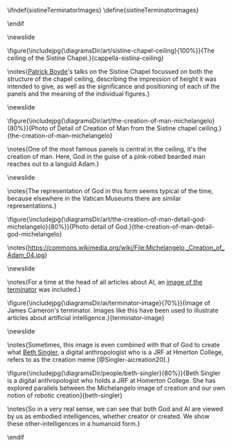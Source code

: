 \ifndef{sistineTerminatorImages}
\define{sistineTerminatorImages}

\endif

\newslide

\figure{\includejpg{\diagramsDir/art/sistine-chapel-ceiling}{100%}}{The ceiling of the Sistine Chapel.}{cappella-sistina-ceiling}


\notes{[Patrick Boyde](https://www.mmll.cam.ac.uk/pb127)'s talks on the Sistine Chapel focussed on both the structure of the chapel ceiling, describing the impression of height it was intended to give, as well as the significance and positioning of each of the panels and the meaning of the individual figures.}

\newslide

\figure{\includejpg{\diagramsDir/art/the-creation-of-man-michelangelo}{80%}}{Photo of Detail of Creation of Man from the Sistine chapel ceiling.}{the-creation-of-man-michelangelo}

\notes{One of the most famous panels is central in the ceiling, it's the creation of man. Here, God in the guise of a pink-robed bearded man reaches out to a languid Adam.}

\newslide

\notes{The representation of God in this form seems typical of the time, because elsewhere in the Vatican Museums there are similar representations.}

\figure{\includejpg{\diagramsDir/art/the-creation-of-man-detail-god-michelangelo}{80%}}{Photo detail of God.}{the-creation-of-man-detail-god-michelangelo}

\notes{<https://commons.wikimedia.org/wiki/File:Michelangelo,_Creation_of_Adam_04.jpg>}


\newslide

\notes{For a time at the head of all articles about AI, an [image of the terminator](https://www.flickr.com/photos/tom-margie/2144882415/sizes/o/) was included.}

\figure{\includejpg{\diagramsDir/ai/terminator-image}{70%}}{Image of James Cameron's terminator. Images like this have been used to illustrate articles about artificial intelligence.}{terminator-image}


\newslide

\notes{Sometimes, this image is even combined with that of God to create what [Beth Singler](https://bvsingler.com), a digital anthropologist who is a JRF at Hmerton College, refers to as the creation meme [@Singler-aicreation20].} 

\figure{\includejpg{\diagramsDir/people/beth-singler}{80%}}{Beth Singler is a digital anthropologist who holds a JRF at Homerton College. She has explored parallels between the Michelangelo image of creation and our own notion of robotic creation}{beth-singler}

\notes{So in a very real sense, we can see that both God and AI are viewed by us as embodied intelligences, whether creator or created. We show these other-intelligences in a humanoid form.}


\endif
